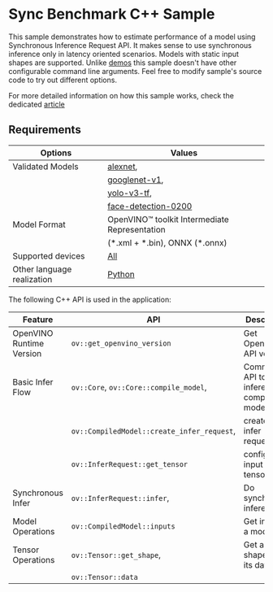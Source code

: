 # Sync Benchmark C++ Sample

This sample demonstrates how to estimate performance of a model using Synchronous Inference Request API. It makes sense to use synchronous inference only in latency oriented scenarios. Models with static input shapes are supported. Unlike [demos](https://docs.openvino.ai/2023.3/omz_demos.html) this sample doesn't have other configurable command line arguments. Feel free to modify sample's source code to try out different options.

For more detailed information on how this sample works, check the dedicated [article](https://docs.openvino.ai/2023.3/openvino_inference_engine_samples_sync_benchmark_README.html)

## Requirements

| Options                        | Values                                                                                                                   |
| -------------------------------| -------------------------------------------------------------------------------------------------------------------------|
| Validated Models               | [alexnet](https://docs.openvino.ai/nightly/omz_models_model_alexnet.html),                                               |
|                                | [googlenet-v1](https://docs.openvino.ai/nightly/omz_models_model_googlenet_v1.html),                                     |
|                                | [yolo-v3-tf](https://docs.openvino.ai/nightly/omz_models_model_yolo_v3_tf.html),                                         |
|                                | [face-detection-0200](https://docs.openvino.ai/nightly/omz_models_model_face_detection_0200.html)                        |
| Model Format                   | OpenVINO™ toolkit Intermediate Representation                                                                            |
|                                | (\*.xml + \*.bin), ONNX (\*.onnx)                                                                                        |
| Supported devices              | [All](https://docs.openvino.ai/2023.3/openvino_docs_OV_UG_supported_plugins_Supported_Devices.html)                      |
| Other language realization     | [Python](https://docs.openvino.ai/2023.3/openvino_inference_engine_ie_bridges_python_sample_sync_benchmark_README.html)  |

The following C++ API is used in the application:

| Feature                  | API                                          | Description                                  |
| -------------------------| ---------------------------------------------|----------------------------------------------|
| OpenVINO Runtime Version | ``ov::get_openvino_version``                 | Get Openvino API version.                    |
| Basic Infer Flow         | ``ov::Core``, ``ov::Core::compile_model``,   | Common API to do inference: compile a model, |
|                          | ``ov::CompiledModel::create_infer_request``, | create an infer request,                     |
|                          | ``ov::InferRequest::get_tensor``             | configure input tensors.                     |
| Synchronous Infer        | ``ov::InferRequest::infer``,                 | Do synchronous inference.                    |
| Model Operations         | ``ov::CompiledModel::inputs``                | Get inputs of a model.                       |
| Tensor Operations        | ``ov::Tensor::get_shape``,                   | Get a tensor shape and its data.             |
|                          | ``ov::Tensor::data``                         |                                              |
